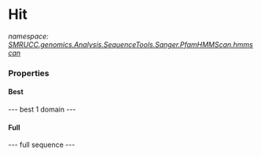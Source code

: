 ﻿# Hit
_namespace: [SMRUCC.genomics.Analysis.SequenceTools.Sanger.PfamHMMScan.hmmscan](./index.md)_






### Properties

#### Best
--- best 1 domain ---
#### Full
--- full sequence ---
